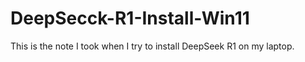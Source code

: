 # DeepSecck-R1-Install-Win11
This is the note I took when I try to install DeepSeek R1 on my laptop.
